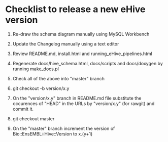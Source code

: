 Checklist to release a new eHive version
========================================

1. Re-draw the schema diagram manually using MySQL Workbench

2. Update the Changelog manually using a text editor

3. Review README.md, install.html and running_eHive_pipelines.html

4. Regenerate docs/hive_schema.html, docs/scripts and docs/doxygen by running make_docs.pl

5. Check all of the above into "master" branch

6. git checkout -b version/x.y

7. On the "version/x.y" branch in README.md file substitute the occurences of "HEAD" in the URLs by "version/x.y" (for rawgit) and commit it.

8. git checkout master

9. On the "master" branch increment the version of Bio::EnsEMBL::Hive::Version to x.(y+1)


